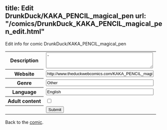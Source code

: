 title: Edit DrunkDuck/KAKA_PENCIL_magical_pen
url: "/comics/DrunkDuck_KAKA_PENCIL_magical_pen_edit.html"
---
Edit info for comic DrunkDuck/KAKA_PENCIL_magical_pen

<form name="comic" action="http://gaepostmail.appspot.com/comic/" method="post">
<table class="comicinfo">
<tr>
<th>Description</th><td><textarea name="description" cols="40" rows="3">-</textarea></td>
</tr>
<tr>
<th>Website</th><td><input type="text" name="url" value="http://www.theduckwebcomics.com/KAKA_PENCIL_magical_pen/" size="40"/></td>
</tr>
<tr>
<th>Genre</th><td><input type="text" name="genre" value="Other" size="40"/></td>
</tr>
<tr>
<th>Language</th><td><input type="text" name="language" value="English" size="40"/></td>
</tr>
<tr>
<th>Adult content</th><td><input type="checkbox" name="adult" value="adult" /></td>
</tr>
<tr>
<th></th><td>
<input type="hidden" name="comic" value="DrunkDuck_KAKA_PENCIL_magical_pen" />
<input type="submit" name="submit" value="Submit" />
</td>
</tr>
</table>
</form>

Back to the [comic](DrunkDuck_KAKA_PENCIL_magical_pen.html).
